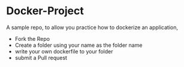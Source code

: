 # Docker-Project
A sample repo, to allow you practice how to dockerize an application,
- Fork the Repo
- Create a folder using your name as the folder name
- write your own dockerfile to your folder
- submit a Pull request
